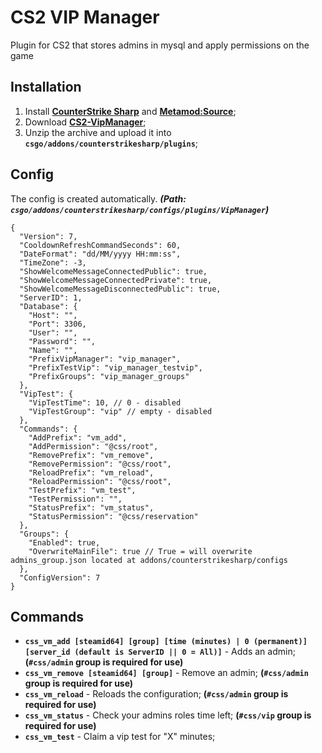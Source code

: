 # CS2 VIP Manager
Plugin for CS2 that stores admins in mysql and apply permissions on the game

## Installation
1. Install **[CounterStrike Sharp](https://github.com/roflmuffin/CounterStrikeSharp/releases)** and **[Metamod:Source](https://www.sourcemm.net/downloads.php/?branch=master)**;
3. Download **[CS2-VipManager](https://github.com/1Mack/CS2-VipManager/releases)**;
4. Unzip the archive and upload it into **`csgo/addons/counterstrikesharp/plugins`**;

## Config
The config is created automatically. ***(Path: `csgo/addons/counterstrikesharp/configs/plugins/VipManager`)***
```
{
  "Version": 7,
  "CooldownRefreshCommandSeconds": 60,
  "DateFormat": "dd/MM/yyyy HH:mm:ss",
  "TimeZone": -3,
  "ShowWelcomeMessageConnectedPublic": true,
  "ShowWelcomeMessageConnectedPrivate": true,
  "ShowWelcomeMessageDisconnectedPublic": true,
  "ServerID": 1,
  "Database": {
    "Host": "",
    "Port": 3306,
    "User": "",
    "Password": "",
    "Name": "",
    "PrefixVipManager": "vip_manager",
    "PrefixTestVip": "vip_manager_testvip",
    "PrefixGroups": "vip_manager_groups"
  },
  "VipTest": {
    "VipTestTime": 10, // 0 - disabled
    "VipTestGroup": "vip" // empty - disabled
  },
  "Commands": {
    "AddPrefix": "vm_add",
    "AddPermission": "@css/root",
    "RemovePrefix": "vm_remove",
    "RemovePermission": "@css/root",
    "ReloadPrefix": "vm_reload",
    "ReloadPermission": "@css/root",
    "TestPrefix": "vm_test",
    "TestPermission": "",
    "StatusPrefix": "vm_status",
    "StatusPermission": "@css/reservation"
  },
  "Groups": {
    "Enabled": true,
    "OverwriteMainFile": true // True = will overwrite admins_group.json located at addons/counterstrikesharp/configs
  },
  "ConfigVersion": 7
}
```

## Commands
- **`css_vm_add [steamid64] [group] [time (minutes) | 0 (permanent)] [server_id (default is ServerID || 0 = All)]`** - Adds an admin; **(`#css/admin` group is required for use)**
- **`css_vm_remove [steamid64] [group]`** - Remove an admin; **(`#css/admin` group is required for use)**
- **`css_vm_reload`** - Reloads the configuration; **(`#css/admin` group is required for use)**
- **`css_vm_status`** - Check your admins roles time left; **(`#css/vip` group is required for use)**
- **`css_vm_test`** - Claim a vip test for "X" minutes;
